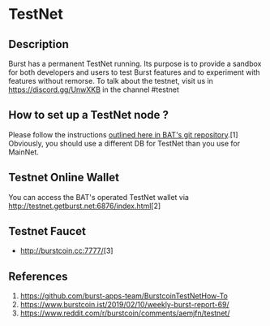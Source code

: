 # TestNet

## Description

Burst has a permanent TestNet running. Its purpose is to provide a sandbox for both developers and users to test Burst features and to experiment with features without remorse. To talk about the testnet, visit us in <https://discord.gg/UnwXKB> in the channel \#testnet

## How to set up a TestNet node ?

Please follow the instructions [outlined here in BAT's git repository](https://github.com/burst-apps-team/BurstcoinTestNetHow-To).[1] Obviously, you should use a different DB for TestNet than you use for MainNet.

## Testnet Online Wallet

You can access the BAT's operated TestNet wallet via <http://testnet.getburst.net:6876/index.html>[2]

## Testnet Faucet

-   <http://burstcoin.cc:7777/>[3]

## References

1. <https://github.com/burst-apps-team/BurstcoinTestNetHow-To>
2. <https://www.burstcoin.ist/2019/02/10/weekly-burst-report-69/>
3. <https://www.reddit.com/r/burstcoin/comments/aemjfn/testnet/>
